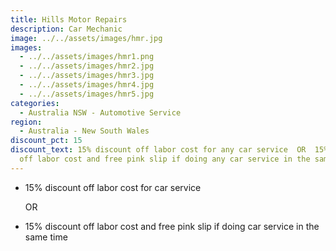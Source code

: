 ```yaml
---
title: Hills Motor Repairs
description: Car Mechanic
image: ../../assets/images/hmr.jpg
images:
  - ../../assets/images/hmr1.png
  - ../../assets/images/hmr2.jpg
  - ../../assets/images/hmr3.jpg
  - ../../assets/images/hmr4.jpg
  - ../../assets/images/hmr5.jpg
categories:
  - Australia NSW - Automotive Service
region:
  - Australia - New South Wales
discount_pct: 15
discount_text: 15% discount off labor cost for any car service  OR  15% discount
  off labor cost and free pink slip if doing any car service in the same time
---
```

* 15% discount off labor cost for car service 

  OR
* 15% discount off labor cost and free pink slip if doing car service in the same time

